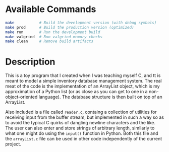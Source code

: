 # Available Commands

```sh
make           # Build the development version (with debug symbols)
make prod      # Build the production version (optimized)
make run       # Run the development build
make valgrind  # Run valgrind memory checks
make clean     # Remove build artifacts
```

# Description

This is a toy program that I created when I was teaching myself C, and tt is meant to model a simple inventory database management system. The real meat of the code is the implementation of an ArrayList object, which is my approximation of a Python list (or as close as you can get to one in a non-object-oriented language). The database structure is then built on top of an ArrayList.

Also included is a file called ```reader.c```, containg a collection of utilities for receiving input from the buffer stream, but implemented in such a way so as to avoid the typical C quirks of dangling newline characters and the like. The user can also enter and store strings of arbitrary length, similarly to what one might do using the ```input()``` function in Python. Both this file and the ```arrayList.c``` file can be used in other code independently of the current project.
